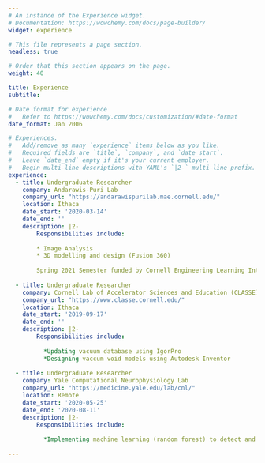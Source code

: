 ```yaml
---
# An instance of the Experience widget.
# Documentation: https://wowchemy.com/docs/page-builder/
widget: experience

# This file represents a page section.
headless: true

# Order that this section appears on the page.
weight: 40

title: Experience
subtitle:

# Date format for experience
#   Refer to https://wowchemy.com/docs/customization/#date-format
date_format: Jan 2006

# Experiences.
#   Add/remove as many `experience` items below as you like.
#   Required fields are `title`, `company`, and `date_start`.
#   Leave `date_end` empty if it's your current employer.
#   Begin multi-line descriptions with YAML's `|2-` multi-line prefix.
experience:
  - title: Undergraduate Researcher
    company: Andarawis-Puri Lab
    company_url: "https://andarawispurilab.mae.cornell.edu/"
    location: Ithaca
    date_start: '2020-03-14'
    date_end: ''
    description: |2-
        Responsibilities include:
        
        * Image Analysis
        * 3D modelling and design (Fusion 360)
        
        Spring 2021 Semester funded by Cornell Engineering Learning Intiative Award
        
  - title: Undergraduate Researcher
    company: Cornell Lab of Accelerator Sciences and Education (CLASSE)
    company_url: "https://www.classe.cornell.edu/"
    location: Ithaca
    date_start: '2019-09-17'
    date_end: ''
    description: |2-
        Responsibilities include:
          
          *Updating vacuum database using IgorPro
          *Designing vaccum void models using Autodesk Inventor
          
  - title: Undergraduate Researcher
    company: Yale Computational Neurophysiology Lab
    company_url: "https://medicine.yale.edu/lab/cnl/"
    location: Remote
    date_start: '2020-05-25'
    date_end: '2020-08-11'
    description: |2-
        Responsibilities include:
          
          *Implementing machine learning (random forest) to detect and remove noisy data from EEG signals
  
---
```

